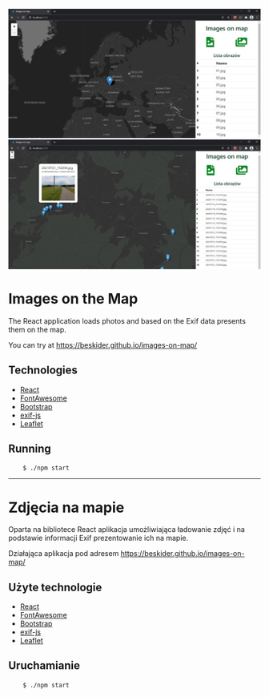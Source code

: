 ![Screenshot](./images/map1.jpg)
![Screenshot](./images/map2.jpg)

# Images on the Map

The React application loads photos and based on the Exif data presents them on the map.

You can try at https://beskider.github.io/images-on-map/

## Technologies

* [React](https://pl.reactjs.org/)
* [FontAwesome](https://fontawesome.com/)
* [Bootstrap](https://getbootstrap.com/)
* [exif-js](https://github.com/exif-js/exif-js)
* [Leaflet](https://leafletjs.com/)

## Running

```
	$ ./npm start
```

***

# Zdjęcia na mapie

Oparta na bibliotece React aplikacja umożliwiająca ładowanie zdjęć i na podstawie informacji Exif prezentowanie ich na mapie.

Działająca aplikacja pod adresem https://beskider.github.io/images-on-map/

## Użyte technologie

* [React](https://pl.reactjs.org/)
* [FontAwesome](https://fontawesome.com/)
* [Bootstrap](https://getbootstrap.com/)
* [exif-js](https://github.com/exif-js/exif-js)
* [Leaflet](https://leafletjs.com/)

## Uruchamianie

```
	$ ./npm start
```
